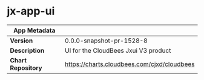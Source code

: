 # jx-app-ui

|App Metadata||
|---|---|
| **Version** | 0.0.0-snapshot-pr-1528-8 |
| **Description** | UI for the CloudBees Jxui V3 product |
| **Chart Repository** | https://charts.cloudbees.com/cjxd/cloudbees |
